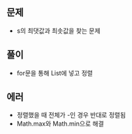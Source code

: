## 문제
- s의 최댓값과 최솟값을 찾는 문제

## 풀이
- for문을 통해 List에 넣고 정렬

## 에러
- 정렬했을 때 전체가 -인 경우 반대로 정렬됨
- Math.max와 Math.min으로 해결
